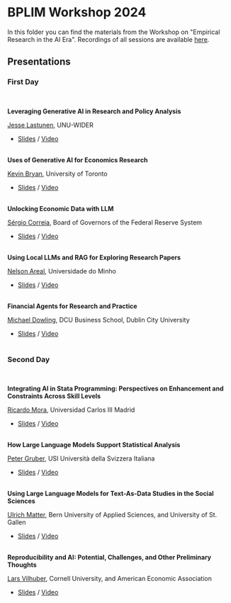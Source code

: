 # BPLIM Workshop 2024

In this folder you can find the materials from the Workshop on "Empirical Research in the AI Era". Recordings of all sessions are available [here](https://www.bportugal.pt/evento/workshop-empirical-research-ai-era-bplim).


## Presentations


### First Day

<br/>

**Leveraging Generative AI in Research and Policy Analysis**

[Jesse Lastunen](https://sites.google.com/view/lastunen/), UNU-WIDER

- [Slides](https://github.com/BPLIM/Workshops/blob/master/BPLIM2024/Day1_01_Jesse_Lastunen.pdf) / [Video](https://www.youtube.com/watch?v=CeIYtotZhw0) <br/><br/> 

**Uses of Generative AI for Economics Research**

[Kevin Bryan](http://www.kevinbryanecon.com/),  University of Toronto

- [Slides](https://github.com/BPLIM/Workshops/blob/master/BPLIM2024/Day1_02_Kevin_Bryan.pdf) / [Video](https://www.youtube.com/watch?v=Rabwlzf0Nsg) <br/><br/> 

**Unlocking Economic Data with LLM**

[Sérgio Correia](https://scorreia.com/), Board of Governors of the Federal Reserve System

- [Slides](https://github.com/BPLIM/Workshops/blob/master/BPLIM2024/Day1_03_Sergio_Correia.pdf) / [Video](https://www.youtube.com/watch?v=9iboTI3g92s) <br/><br/>

**Using Local LLMs and RAG for Exploring Research Papers**

[Nelson Areal](https://nelsonareal.net/), Universidade do Minho

- [Slides](https://github.com/BPLIM/Workshops/blob/master/BPLIM2024/Day1_04_Nelson_Areal.pdf) / [Video](https://www.youtube.com/watch?v=Lx3IW2AiZkg) <br/><br/>

**Financial Agents for Research and Practice**

[Michael Dowling](https://business.dcu.ie/staff/professor-michael-dowling/), DCU Business School, Dublin City University

- [Slides](https://github.com/BPLIM/Workshops/blob/master/BPLIM2024/Day1_05_Michael_Dowling.pdf) / [Video](https://www.youtube.com/watch?v=K-vnIimlKJI) <br/><br/>



### Second Day

<br/>

**Integrating AI in Stata Programming: Perspectives on Enhancement and Constraints Across Skill Levels**

[Ricardo Mora](https://economics.uc3m.es/personal/ricardo-mora/), Universidad Carlos III Madrid

- [Slides](https://github.com/BPLIM/Workshops/blob/master/BPLIM2024/Day2_01_Ricardo_Mora.pdf) / [Video](https://www.youtube.com/watch?v=l9gtMr0Vw5E) <br/><br/> 


**How Large Language Models Support Statistical Analysis**

[Peter Gruber](https://search.usi.ch/people/4829015abeb9d8ad2e65ca4a746b56c7/gruber-peter), USI Università della Svizzera Italiana

- [Slides](https://github.com/BPLIM/Workshops/blob/master/BPLIM2024/Day2_02_Peter_Gruber.pdf) / [Video](https://www.youtube.com/watch?v=MElyyjYlFS0) <br/><br/> 


**Using Large Language Models for Text-As-Data Studies in the Social Sciences**

[Ulrich Matter](https://umatter.github.io/), Bern University of Applied Sciences, and University of St. Gallen

- [Slides](https://github.com/BPLIM/Workshops/blob/master/BPLIM2024/Day2_03_Ulrich_Matter.pdf) / [Video](https://www.youtube.com/watch?v=JRtuf4EdLko) <br/><br/>

**Reproducibility and AI: Potential, Challenges, and Other Preliminary Thoughts**

[Lars Vilhuber](https://www.vilhuber.com/lars/), Cornell University, and American Economic Association

- [Slides](https://github.com/BPLIM/Workshops/blob/master/BPLIM2024/Day2_04_Lars_Vilhuber.pdf) / [Video](https://www.youtube.com/watch?v=EqzTzjo5MZs) <br/><br/>














